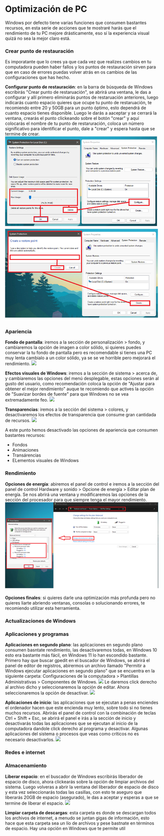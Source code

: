 # Optimización de PC

Windows por defecto tiene varias funciones que consumen bastantes recursos, en esta serie de acciones que te mostraré harás que el rendimiento de tu PC mejore drásticamente, eso sí la experiencia visual quizá no sea la mejor claro está.

### Crear punto de restauración

Es imporatante que lo crees ya que cada vez que realizes cambios en tu computadora pueden haber fallos y los puntos de restauración sirven para que en caso de errores puedas volver atrás en os cambios de las configuraciones que has hecho.

**Configurar punto de restauración**: en la barra de búsqueda de Windows escribirás "Crear punto de restaruación", se abrirá una ventana, le das a configurar y allí primero eliminarás puntos de restaruación anteriores, luego indicarás cuanto espacio quieres que ocupe tu punto de restaruación, te recomiendo entre 20 y 50GB para un punto óptimo, esto dependrá de cuanto espacio tienes disponible. Luego le darás a aaceptar y se cerrará la ventana, crearás el punto clickeando sobre el botón "crear" y aquí colocarás el nombre de tu punto de restaruración, coloca un número significativo para identificar el punto, dale a "crear" y espera hasta que se termine de crear.
![](Restaruración1.png)
![](Restaruración2.png)

### Apariencia

**Fondo de pantalla**: iremos a la sección de personalización > fondo, y cambiaremos la opción de imagen a color sólido, si quieres puedes conservar la tu fondo de pantalla pero es recomendable si tienes una PC muy lenta cambialo a un color sólido, ya se se ve horrible pero mejorará el rendimiento.
![](Fondo.png)

**Efectos visuales de Windows**: iremos a la sección de sistema > acerca de, y cambiaremos las opciones del menú desplegable, estas opciones serán al gusto del usuario, como recomendación coloca la opción de "Ajustar para obtener el mejor rendimiento" auque te recomiendo que actives la opción de "Suavizar bordes de fuente" para que Windows no se vea extremadamente feo.
![](Efectos.png)

**Transparencias**: iremos a la sección del sistema > colores, y desactivaremos los efectos de transparencia que consume gran cantidada de recursos. 
![](Transparencia.png)

A este punto hemos desactivado las opciones de apariencia que consumen bastantes recursos:
* Fondos
* Animaciones
* Transárencias
* ELementos visuales de Windows

### Rendimiento



**Opciones de energía**: abiremos el panel de control e iremos a la sección del panel de control Hardware y sonido > Opcione de energía > Editar plan de energía. Se nos abrirá una ventana y modificaremos las opciones de la sección del procesador para que siempre tenga el mayor rendimiento. 
![](Energía.png)

**Opciones finales**: si quieres darle una optimización más profunda pero no quieres liarte abriendo ventanas, consolas o solucionando errores, te recomiendo utilizar esta herramienta. 

### Actualizaciones de Windows



### Aplicaciones y programas

**Aplicaciones en segundo plano**: las aplicaciones en segundo plano consumen basntate rendimiento, las desactivaremos todas, en Windows 10 esto era bastante más fácil, en Windows 11 lo han escondido bastante. Primero hay que buscar gpedit en el buscador de Windows, se abrirá el panel de editor de registros, abirermos un archivo llamado "Permitir a Windows ejecutar aplicaciones en segundo plano" que se encuentra en la siguiente carpeta: Configuraciones de la computadora > Plantillas Administrativas > Componentes de Windows.
![](BApps1.png)
Le daremos click derecho al archivo dicho y seleccionaremos la opción de editar. Ahora seleccionaremos la opción de desactivar.
![](BApps2.png)

**Aplicaciones de inicio**: las aplicaciones que se ejecutan a penas enciendes el ordenador hacen que este encienda muy lento, sobre todo si no tienes muchos recursos. Abrirás el panel de control con la combinación de teclas Ctrl + Shift + Esc, se abrirá el panel e irás a la sección de inicio y desactivarás todas las aplicaciones que se ejecutan al inicio de la computadora dandole click derecho al programa y desactivar. Algunas aplicaciones del sistema o procesos que veas como críticos no es necesario desactivarlos.
![](Inicio.png)

### Redes e internet 



### Almacenamiento

**Liberar espacio**: en el buscador de Windows escribirás liberador de espacio de disco, ahora clickearás sobre la opción de limpiar archivos del sistema. Luego volveras a abrir la ventana del liberador de espacio de disco y esta vez seleccionarás todas las casillas, con esto te aseguro que liberarás 20GB de espacio (asegurado), le das a aceptar y esperas a que se termine de liberar el espacio. 
![](Liberar.png)

**Limpiar carpeta de descargas**: esta carpeta es donde se descargan todos los archivos de internet, a menudo se juntan gigas de información, esto hace que esta carpeta sea un lío de archivos y pese bastnate en términos de espacio. Hay una opción en Windows que te permite util 
